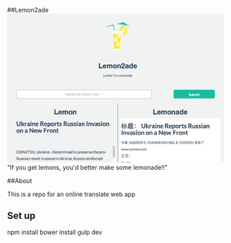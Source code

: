 ##Lemon2ade
![screenshot](screenshot.jpg "screenshot")
"If you get lemons, you'd better make some lemonade!!"

##About

This is a repo for an online translate web app


## Set up

npm install
bower install
gulp dev